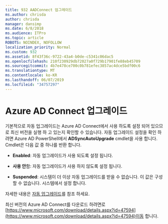 ```yaml
---
title: 932 AADConnect 업그레이드
ms.author: chrisda
author: chrisda
manager: dansimp
ms.date: 6/8/2018
ms.audience: ITPro
ms.topic: article
ROBOTS: NOINDEX, NOFOLLOW
localization_priority: Normal
ms.custom: 932
ms.assetid: 8f43f36c-9722-43a4-b0de-c5341c06dac5
ms.openlocfilehash: 210f230929db72027a0f729b17901fe88eb45709
ms.sourcegitcommit: 4b7e478ce700c0b781efec3857ac4dce5bdf00c6
ms.translationtype: MT
ms.contentlocale: ko-KR
ms.lasthandoff: 06/07/2019
ms.locfileid: "34757297"
---
```

# <a name="upgrade-azure-ad-connect"></a>Azure AD Connect 업그레이드

기본적으로 자동 업그레이드는 Azure AD Connect에서 사용 하도록 설정 되어 있으므로 최신 버전을 실행 하 고 있는지 확인할 수 있습니다. 자동 업그레이드 설정을 확인 하려면 Azure AD PowerShell에서 **ADSyncAutoUpgrade** cmdlet을 사용 합니다. Cmdlet은 다음 값 중 하나를 반환 합니다. 

- **Enabled**: 자동 업그레이드가 사용 되도록 설정 됩니다.

- **사용 안**함: 자동 업그레이드가 사용 하지 않도록 설정 됩니다.

- **Suspended**: 시스템이 더 이상 자동 업그레이드를 받을 수 없습니다. 이 값은 구성할 수 없습니다. 시스템에서 설정 합니다. 

자세한 내용은 [자동 업그레이드](https://docs.microsoft.com/azure/active-directory/connect/active-directory-aadconnect-feature-automatic-upgrade)를 참조 하세요.

최신 버전의 Azure AD Connect를 다운로드 하려면로 [https://www.microsoft.com/download/details.aspx?id=47594](https://www.microsoft.com/download/details.aspx?id=47594)이동 합니다.
